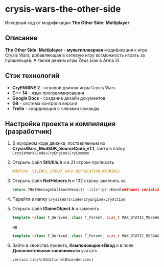 # crysis-wars-the-other-side
Исходный код от модификации **The Other Side: Multiplayer**

## Описание

**The Other Side: Multiplayer** - **мультиплеерная** модификация к игре Crysis Wars, добавляющая в сетевую игру возможность играть за пришельцев. А также режим игры Zeus (как в Arma 3).

## Стэк технологий
- **CryENGINE 2** - игровой движок игры Crysis Wars
- **C++ 14** - язык программирования
- **Google Docs** - создание дизайн документов
- **Git** - система контроля версий
- **Trello** - координация с членами команды

## Настройка проекта и компиляция (разработчик)
1.	В исходном коде движка, поставляемым из **CrysisWars_ModSDK_SourceCode_v1.1**, 
зайти в папку `CrysisWars\Code\CryEngine\CryCommon`

2.	Открыть файл **StlUtils.h** и в 21 строке прописать
      ```cpp
      #define _SILENCE_STDEXT_HASH_DEPRECATION_WARNINGS
      ```

4.	Открыть файл **NetHelpers.h** и 132 строку заменить на
      ```cpp
      return TNetMessageCallbackResult( ((cls*)p)->Handle##name( serialize, curSeq, oldSeq, pEntityId, pChannel ), reinterpret_cast<INetAtSyncItem*>(NULL) ); \
      ```

6.	Перейти в папку `CrysisWars\Code\CryEngine\CryAction`

7.	Открыть файл **IGameObject.h** и заменить
      ```cpp
      template <class T_Derived, class T_Parent, size_t MAX_STATIC_MESSAGES = 32>
      ```
      на
      ```cpp
      template <class T_Derived, class T_Parent, size_t MAX_STATIC_MESSAGES = 64>
      ```

8. Зайти в свойства проекта, **Компоновщик->Ввод** и в поле **Дополнительные зависимости** указать
      ```
      version.lib;%(AdditionalDependencies)
      ```
